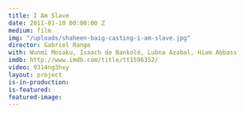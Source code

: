 ```yaml
---
title: I Am Slave
date: 2011-01-10 00:00:00 Z
medium: film
img: "/uploads/shaheen-baig-casting-i-am-slave.jpg"
director: Gabriel Range
with: Wunmi Mosaku, Isaach de Bankolé, Lubna Azabal, Hiam Abbass
imdb: http://www.imdb.com/title/tt1596352/
video: 9314ng3hxy
layout: project
is-in-production: 
is-featured: 
featured-image: 
---
```


